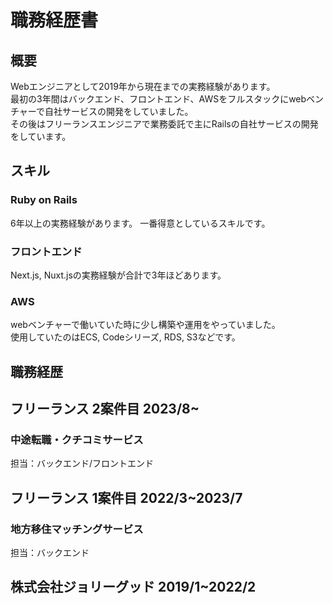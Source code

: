 # 職務経歴書

## 概要
Webエンジニアとして2019年から現在までの実務経験があります。  
最初の3年間はバックエンド、フロントエンド、AWSをフルスタックにwebベンチャーで自社サービスの開発をしていました。  
その後はフリーランスエンジニアで業務委託で主にRailsの自社サービスの開発をしています。  

## スキル
### Ruby on Rails
6年以上の実務経験があります。
一番得意としているスキルです。

### フロントエンド
Next.js, Nuxt.jsの実務経験が合計で3年ほどあります。

### AWS
webベンチャーで働いていた時に少し構築や運用をやっていました。  
使用していたのはECS, Codeシリーズ, RDS, S3などです。

## 職務経歴
## フリーランス 2案件目 2023/8~
### 中途転職・クチコミサービス
担当：バックエンド/フロントエンド

## フリーランス 1案件目 2022/3~2023/7
### 地方移住マッチングサービス
担当：バックエンド

## 株式会社ジョリーグッド 2019/1~2022/2
